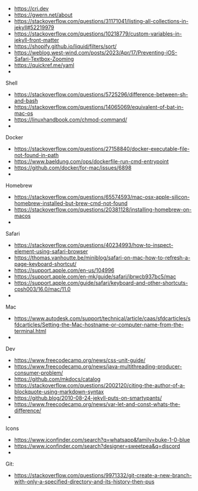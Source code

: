 
- https://cri.dev
- https://gwern.net/about
- https://stackoverflow.com/questions/31171041/listing-all-collections-in-jekyll#52219979
- https://stackoverflow.com/questions/10218779/custom-variables-in-jekyll-front-matter
- https://shopify.github.io/liquid/filters/sort/
- https://weblog.west-wind.com/posts/2023/Apr/17/Preventing-iOS-Safari-Textbox-Zooming
- https://quickref.me/yaml
- 

Shell
- https://stackoverflow.com/questions/5725296/difference-between-sh-and-bash
- https://stackoverflow.com/questions/14065069/equivalent-of-bat-in-mac-os
- https://linuxhandbook.com/chmod-command/
- 

Docker
- https://stackoverflow.com/questions/27158840/docker-executable-file-not-found-in-path
- https://www.baeldung.com/ops/dockerfile-run-cmd-entrypoint
- https://github.com/docker/for-mac/issues/6898
- 

Homebrew
- https://stackoverflow.com/questions/65574593/mac-osx-apple-silicon-homebrew-installed-but-brew-cmd-not-found
- https://stackoverflow.com/questions/20381128/installing-homebrew-on-macos
- 

Safari
- https://stackoverflow.com/questions/40234993/how-to-inspect-element-using-safari-browser
- https://thomas.vanhoutte.be/miniblog/safari-on-mac-how-to-refresh-a-page-keyboard-shortcut/
- https://support.apple.com/en-us/104996
- https://support.apple.com/en-mk/guide/safari/ibrwcb937bc5/mac
- https://support.apple.com/guide/safari/keyboard-and-other-shortcuts-cpsh003/16.0/mac/11.0
- 

Mac
- https://www.autodesk.com/support/technical/article/caas/sfdcarticles/sfdcarticles/Setting-the-Mac-hostname-or-computer-name-from-the-terminal.html
- 

Dev
- https://www.freecodecamp.org/news/css-unit-guide/
- https://www.freecodecamp.org/news/java-multithreading-producer-consumer-problem/
- https://github.com/mkdocs/catalog
- https://stackoverflow.com/questions/2002120/citing-the-author-of-a-blockquote-using-markdown-syntax
- https://github.blog/2010-08-24-jekyll-puts-on-smartypants/
- https://www.freecodecamp.org/news/var-let-and-const-whats-the-difference/
- 

Icons
- https://www.iconfinder.com/search?q=whatsapp&family=buke-1-0-blue
- https://www.iconfinder.com/search?designer=sweetpea&q=discord
- 

Git:
- https://stackoverflow.com/questions/9971332/git-create-a-new-branch-with-only-a-specified-directory-and-its-history-then-pus